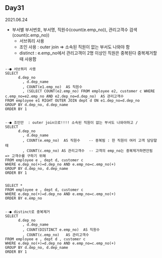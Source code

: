 ## Day31
2021.06.24

- 부서별 부서번호, 부서명, 직원수(count(e.emp_no)), 관리고객수 검색(count(c.emp_no))
  - 서브쿼리 사용
  - 조인 사용 : outer join => 소속된 직원이 없는 부서도 나와야 함
  - distinct : e.emp_no에서 관리고객이 2명 이상인 직원은 중복된다 중복제거할 때 사용함

```
--● 서브쿼리 사용
SELECT
	  d.dep_no
		, d.dep_name
		, COUNT(e1.emp_no)  AS 직원수
		, (SELECT COUNT(e2.emp_no) FROM employee e2, customer c WHERE c.emp_no=e2.emp_no AND e2.dep_no=d.dep_no)  AS 관리고객수
FROM employee e1 RIGHT OUTER JOIN dept d ON e1.dep_no=d.dep_no
GROUP BY d.dep_no, d.dep_name
ORDER BY 1


--● 조인만  : outer join으로!!!! 소속된 직원이 없는 부서도 나와야하고 /
SELECT
	  d.dep_no
		, d.dep_name
		, COUNT(e.emp_no)  AS 직원수    -- 중복됨 : 한 직원이 여러 고객 담당할 때
		, COUNT(c.emp_no) AS 관리고객수  -- 고객의 emp_no는 중복제거하면안됨 => 고객수를 구하기 위해
FROM employee e , dept d, customer c
WHERE e.dep_no(+)=d.dep_no AND e.emp_no=c.emp_no(+)
GROUP BY d.dep_no, d.dep_name
ORDER BY 1


SELECT *
FROM employee e , dept d, customer c
WHERE e.dep_no(+)=d.dep_no AND e.emp_no=c.emp_no(+)
ORDER BY e.emp_no


--● distinct로 중복제거
SELECT
	  d.dep_no
		, d.dep_name
		, COUNT(DISTINCT e.emp_no)  AS 직원수
		, COUNT(c.emp_no) 	AS 관리고객수
FROM employee e , dept d , customer c
WHERE e.dep_no(+)=d.dep_no AND e.emp_no=c.emp_no(+)
GROUP BY d.dep_no, d.dep_name
ORDER BY 1
```
